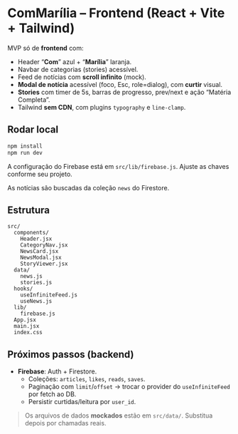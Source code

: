 # ComMarília – Frontend (React + Vite + Tailwind)

MVP só de **frontend** com:
- Header “**Com**” azul + “**Marília**” laranja.
- Navbar de categorias (stories) acessível.
- Feed de notícias com **scroll infinito** (mock).
- **Modal de notícia** acessível (foco, Esc, role=dialog), com **curtir** visual.
- **Stories** com timer de 5s, barras de progresso, prev/next e ação “Matéria Completa”.
- Tailwind **sem CDN**, com plugins `typography` e `line-clamp`.

## Rodar local
```bash
npm install
npm run dev
```

A configuração do Firebase está em `src/lib/firebase.js`. Ajuste as chaves conforme seu projeto.

As notícias são buscadas da coleção `news` do Firestore.

## Estrutura
```
src/
  components/
    Header.jsx
    CategoryNav.jsx
    NewsCard.jsx
    NewsModal.jsx
    StoryViewer.jsx
  data/
    news.js
    stories.js
  hooks/
    useInfiniteFeed.js
    useNews.js
  lib/
    firebase.js
  App.jsx
  main.jsx
  index.css
```

## Próximos passos (backend)
- **Firebase**: Auth + Firestore.
  - Coleções: `articles`, `likes`, `reads`, `saves`.
  - Paginação com `limit`/`offset` → trocar o provider do `useInfiniteFeed` por fetch ao DB.
  - Persistir curtidas/leitura por `user_id`.

> Os arquivos de dados **mockados** estão em `src/data/`. Substitua depois por chamadas reais.

